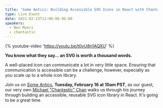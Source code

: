 ```yaml
---
title: 'Some Antics: Building Accessible SVG Icons in React with Chantastic'
type: Live Event
date: 2021-02-23T12:00:00-06:00
speakers:
  - Ben Myers
  - chantastic
---
```


{% youtube-video 'https://youtu.be/t0vU8n1AQXU' %}

**You know what they say… an SVG is worth a thousand words.**

A well-placed icon can communicate a lot in very little space. Ensuring that communication is accessible can be a challenge, however, especially as you scale up to a whole icon library.

Join us on [Some Antics](https://twitch.tv/someanticsdev), **Tuesday, February 16 at 10am PST**, as our guest, our very own [Michael "Chantastic" Chan](https://twitter.com/chantastic) walks us through his journey through building an accessible, reusable SVG icon library in React. It's going to be a great time.
